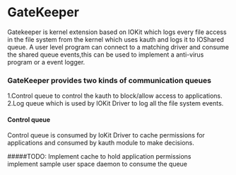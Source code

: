 # GateKeeper
Gatekeeper is kernel extension based on IOKit which logs every file access in the file system from the kernel which uses kauth and logs it to IOShared queue.
A user level program can connect to a matching driver and consume the shared queue events,this can be used to implement a anti-virus program or a event logger.
### GateKeeper provides two kinds of communication queues
1.Control queue to control the kauth to block/allow access to applications. <br />
2.Log queue which is used by IOKit Driver to log all the file system events. <br />
#### Control queue
Control queue is consumed by IoKit Driver to cache permissions for applications and consumed by kauth module to make decisions. 

#####TODO:
Implement cache to hold application permissions <br />
implement sample user space daemon to consume the queue <br />
